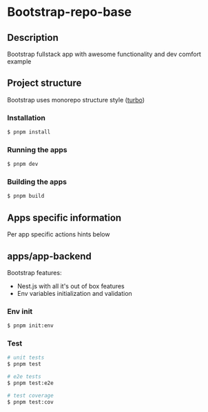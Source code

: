 # Bootstrap-repo-base

## Description

Bootstrap fullstack app with awesome functionality and dev comfort example

## Project structure

Bootstrap uses monorepo structure style ([turbo](https://turbo.build/repo/docs/getting-started/create-new))

### Installation

```bash
$ pnpm install
```

### Running the apps

```bash
$ pnpm dev
```

### Building the apps

```bash
$ pnpm build
```

## Apps specific information

Per app specific actions hints below

## apps/app-backend

Bootstrap features:
- Nest.js with all it's out of box features
- Env variables initialization and validation

### Env init

```bash
$ pnpm init:env
```

### Test

```bash
# unit tests
$ pnpm test

# e2e tests
$ pnpm test:e2e

# test coverage
$ pnpm test:cov
```


